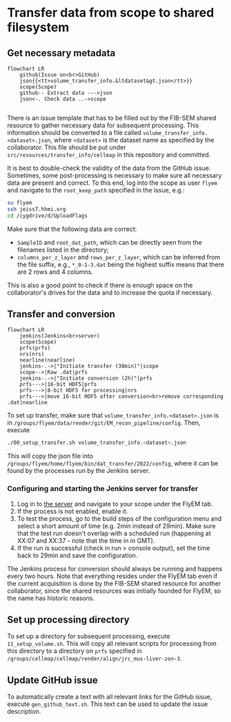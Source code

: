 # Transfer data from scope to shared filesystem



## Get necessary metadata
```mermaid
flowchart LR
    github(Issue on<br>GitHub)
    json{{<tt>volume_transfer_info.&ltdataset&gt.json</tt>}}
    scope(Scope)
    github-- Extract data --->json
    json<-. Check data ..->scope
    
```
There is an issue template that has to be filled out by the FIB-SEM shared resource to gather necessary data for subsequent processing. This information should be converted to a file called `volume_transfer_info.<dataset>.json`, where `<dataset>` is the dataset name as specified by the collaborator. This file should be put under `src/resources/transfer_info/cellmap` in this repository and committed.

It is best to double-check the validity of the data from the GitHub issue. Sometimes, some post-processing is necessary to make sure all necessary data are present and correct. To this end, log into the scope as user `flyem` and navigate to the `root_keep_path` specified in the issue, e.g.:
```bash
su flyem
ssh jeiss7.hhmi.org
cd /cygdrive/d/UploadFlags
```
Make sure that the following data are correct:
* `SampleID` and `root_dat_path`, which can be directly seen from the filenames listed in the directory;
* `columns_per_z_layer` and `rows_per_z_layer`, which can be inferred from the file suffix, e.g., `*_0-1-3.dat` being the highest suffix means that there are 2 rows and 4 columns.

This is also a good point to check if there is enough space on the collaborator's drives for the data and to increase the quota if necessary.

## Transfer and conversion
```mermaid
flowchart LR
    jenkins(Jenkins<br>server)
    scope(Scope)
    prfs(prfs)
    nrs(nrs)
    nearline(nearline)
    jenkins-.->|"Initiate transfer (30min)"|scope
    scope-->|Raw .dat|prfs
    jenkins-.->|"Initiate conversion (2h)"|prfs
    prfs--->|16-bit HDF5|prfs
    prfs--->|8-bit HDF5 for processing|nrs
    prfs--->|move 16-bit HDF5 after conversion<br>remove corresponding .dat|nearline
```

To set up transfer, make sure that `volume_transfer_info.<dataset>.json` is in `/groups/flyem/data/render/git/EM_recon_pipeline/config`. Then, execute
```bash
./00_setup_transfer.sh volume_transfer_info.<dataset>.json
```
This will copy the json file into `/groups/flyem/home/flyem/bin/dat_transfer/2022/config`, where it can be found by the processes run by the Jenkins server.

### Configuring and starting the Jenkins server for transfer
1. Log in to [the server](https://jenkins.int.janelia.org) and navigate to your scope under the FlyEM tab.
2. If the process is not enabled, enable it.
3. To test the process, go to the build steps of the configuration menu and select a short amount of time (e.g. 2min instead of 29min). Make sure that the test run doesn't overlap with a scheduled run (happening at XX:07 and XX:37 - note that the time in in GMT).
4. If the run is successful (check in run > console output), set the time back to 29min and save the configuration.

The Jenkins process for conversion should always be running and happens every two hours. Note that everything resides under the FlyEM tab even if the current acquisition is done by the FIB-SEM shared resource for another collaborator, since the shared resources was initially founded for FlyEM, so the name has historic reasons.

## Set up processing directory
To set up a directory for subsequent processing, execute `11_setup_volume.sh`. This will copy all relevant scripts for processing from this directory to a directory on `prfs` specified in `/groups/cellmap/cellmap/render/align/jrc_mus-liver-zon-3`.

## Update GitHub issue
To automatically create a text with all relevant links for the GitHub issue, execute `gen_github_text.sh`. This text can be used to update the issue description.
